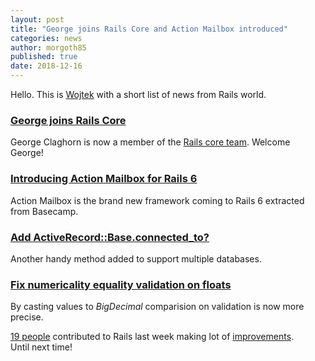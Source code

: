 ```yaml
---
layout: post
title: "George joins Rails Core and Action Mailbox introduced"
categories: news
author: morgoth85
published: true
date: 2018-12-16
---
```


Hello. This is [Wojtek](https://twitter.com/morgoth85) with a short list of news from Rails world.

### [George joins Rails Core](https://weblog.rubyonrails.org/2018/12/13/george-joins-rails-core/)

George Claghorn is now a member of the [Rails core team](https://rubyonrails.org/community/#core). Welcome George!

### [Introducing Action Mailbox for Rails 6](https://weblog.rubyonrails.org/2018/12/13/introducing-action-mailbox-for-rails-6/)

Action Mailbox is the brand new framework coming to Rails 6 extracted from Basecamp.

### [Add ActiveRecord::Base.connected_to?](https://github.com/rails/rails/pull/34680)

Another handy method added to support multiple databases.

### [Fix numericality equality validation on floats](https://github.com/rails/rails/pull/32852)

By casting values to&nbsp;_BigDecimal_&nbsp;comparision on validation is now more precise.

[19 people](https://contributors.rubyonrails.org/contributors/in-time-window/20181208-20181215)[](https://contributors.rubyonrails.org/contributors/in-time-window/20181125-20181201) contributed to Rails last week making lot of [improvements](https://github.com/rails/rails/compare/master@%7B2018-12-08%7D...@%7B2018-12-15%7D).  
Until next time!
